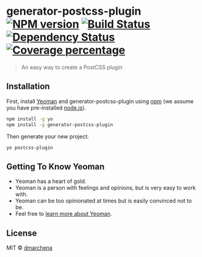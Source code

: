 # generator-postcss-plugin [![NPM version][npm-image]][npm-url] [![Build Status][travis-image]][travis-url] [![Dependency Status][daviddm-image]][daviddm-url] [![Coverage percentage][coveralls-image]][coveralls-url]
> An easy way to create a PostCSS plugin

## Installation

First, install [Yeoman](http://yeoman.io) and generator-postcss-plugin using [npm](https://www.npmjs.com/) (we assume you have pre-installed [node.js](https://nodejs.org/)).

```bash
npm install -g yo
npm install -g generator-postcss-plugin
```

Then generate your new project:

```bash
yo postcss-plugin
```

## Getting To Know Yeoman

 * Yeoman has a heart of gold.
 * Yeoman is a person with feelings and opinions, but is very easy to work with.
 * Yeoman can be too opinionated at times but is easily convinced not to be.
 * Feel free to [learn more about Yeoman](http://yeoman.io/).

## License

MIT © [dmarchena]()


[npm-image]: https://badge.fury.io/js/generator-postcss-plugin.svg
[npm-url]: https://npmjs.org/package/generator-postcss-plugin
[travis-image]: https://travis-ci.org/dmarchena/generator-postcss-plugin.svg?branch=master
[travis-url]: https://travis-ci.org/dmarchena/generator-postcss-plugin
[daviddm-image]: https://david-dm.org/dmarchena/generator-postcss-plugin.svg?theme=shields.io
[daviddm-url]: https://david-dm.org/dmarchena/generator-postcss-plugin
[coveralls-image]: https://coveralls.io/repos/dmarchena/generator-postcss-plugin/badge.svg
[coveralls-url]: https://coveralls.io/r/dmarchena/generator-postcss-plugin
